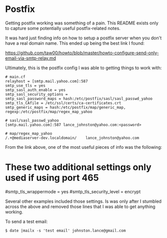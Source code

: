 
# Postfix

Getting postfix working was something of a pain. This README exists only to
capture some potentially useful postfix-related notes.

It was hard just finding info on how to setup a postfix server when you don't
have a real domain name. This ended up being the best link I found:

https://github.com/taw00/howto/blob/master/howto-configure-send-only-email-via-smtp-relay.md

Ultimately, this is the postfix config I was able to getting things to work
with:

    # main.cf
    relayhost = [smtp.mail.yahoo.com]:587
    smtp_use_tls = yes
    smtp_sasl_auth_enable = yes
    smtp_sasl_security_options =
    smtp_sasl_password_maps = hash:/etc/postfix/sasl/sasl_passwd_yahoo
    smtp_tls_CAfile = /etc/ssl/certs/ca-certificates.crt
    smtp_generic_maps = hash:/etc/postfix/map/generic_map, regexp:/etc/postfix/map/regex_map_yahoo

    # sasl/sasl_passwd_yahoo
    [smtp.mail.yahoo.com]:587 lance_johnston@yahoo.com:<password>

    # map/regex_map_yahoo
    /.+@mediaserver-dev.localdomain/    lance_johnston@yahoo.com

From the link above, one of the most useful pieces of info was the following:

# These two additional settings only used if using port 465
#smtp_tls_wrappermode = yes
#smtp_tls_security_level = encrypt

Several other examples included those settings. Is was only after I stumbled
across the above and removed those lines that I was able to get anything
working.

To send a test email:

    $ date |mailx -s 'test email' johnston.lance@gmail.com
